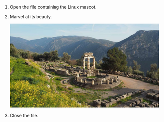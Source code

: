 1.  Open the file containing the Linux mascot.
2.  Marvel at its beauty.

    ![Tux, the Linux mascot](AAE2API.jpg)

3.  Close the file.
